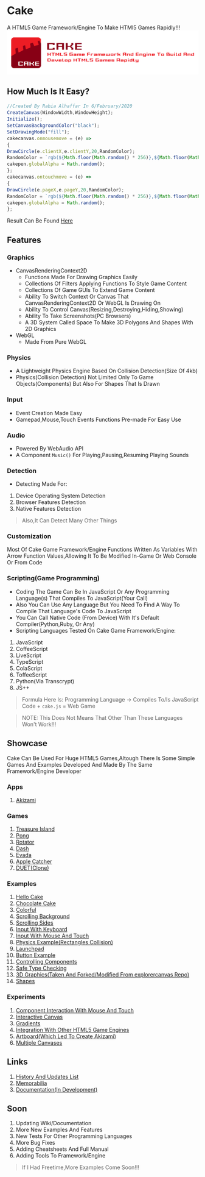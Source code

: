 # Cake
A HTML5 Game Framework/Engine To Make HTMl5 Games Rapidly!!!
<img src="CAKE.png">

## How Much Is It Easy?
```javascript
//Created By Rabia Alhaffar In 6/February/2020
CreateCanvas(WindowWidth,WindowHeight);
Initialize();
SetCanvasBackgroundColor("black");
SetDrawingMode("fill");
cakecanvas.onmousemove = (e) => 
{
DrawCircle(e.clientX,e.clientY,20,RandomColor);
RandomColor = `rgb(${Math.floor(Math.random() * 256)},${Math.floor(Math.random() * 256)},${Math.floor(Math.random() * 256)})`;
cakepen.globalAlpha = Math.random();
};
cakecanvas.ontouchmove = (e) =>
{
DrawCircle(e.pageX,e.pageY,20,RandomColor);
RandomColor = `rgb(${Math.floor(Math.random() * 256)},${Math.floor(Math.random() * 256)},${Math.floor(Math.random() * 256)})`;
cakepen.globalAlpha = Math.random();    
};
```
Result Can Be Found [Here](https://rabios.github.io/Cake/examples/input_03.html)
## Features

### Graphics
- CanvasRenderingContext2D
  - Functions Made For Drawing Graphics Easily
  - Collections Of Filters Applying Functions To Style Game Content
  - Collections Of Game GUIs To Extend Game Content
  - Ability To Switch Context Or Canvas That CanvasRenderingContext2D Or WebGL Is Drawing On
  - Ability To Control Canvas(Resizing,Destroying,Hiding,Showing)
  - Ability To Take Screenshots(PC Browsers)
  - A 3D System Called Space To Make 3D Polygons And Shapes With 2D Graphics
- WebGL
  - Made From Pure WebGL

### Physics
- A Lightweight Physics Engine Based On Collision Detection(Size Of 4kb)
- Physics(Collision Detection) Not Limited Only To Game Objects(Components) But Also For Shapes That Is Drawn

### Input
- Event Creation Made Easy
- Gamepad,Mouse,Touch Events Functions Pre-made For Easy Use

### Audio
- Powered By WebAudio API
- A Component `Music()` For Playing,Pausing,Resuming Playing Sounds 

### Detection
- Detecting Made For:
1. Device Operating System Detection
2. Browser Features Detection
3. Native Features Detection

> Also,It Can Detect Many Other Things

### Customization
Most Of Cake Game Framework/Engine Functions Written As Variables With Arrow Function Values,Allowing It To Be Modified In-Game Or Web Console Or From Code

### Scripting(Game Programming)
- Coding The Game Can Be In JavaScript Or Any Programming Language(s) That Compiles To JavaScript(Your Call)
- Also You Can Use Any Language But You Need To Find A Way To Compile That Language's Code To JavaScript
- You Can Call Native Code (From Device) With It's Default Compiler(Python,Ruby, Or Any)
- Scripting Languages Tested On Cake Game Framework/Engine:
1. JavaScript 
2. CoffeeScript
3. LiveScript
4. TypeScript
5. ColaScript
6. ToffeeScript
7. Python(Via Transcrypt)
8. JS++

> Formula Here Is: Programming Language -> Compiles To/Is JavaScript Code + `cake.js` = Web Game

> NOTE: This Does Not Means That Other Than These Languages Won't Work!!!

## Showcase
Cake Can Be Used For Huge HTML5 Games,Altough There Is Some Simple Games And Examples Developed And Made By The Same Framework/Engine Developer

### Apps
1. [Akizami](https://rabios.github.io/Cake/apps/akizami.html)

### Games

1. [Treasure Island](https://rabios.github.io/Cake/games/treasure_island.html)
2. [Pong](https://rabios.github.io/Cake/games/pong.html)
3. [Rotator](https://rabios.github.io/Cake/games/rotator.html)
4. [Dash](https://rabios.github.io/Cake/games/dash.html)
5. [Evada](https://rabios.github.io/Cake/games/evada.html)
6. [Apple Catcher](https://rabios.github.io/Apple-Catcher/applecatcher.html)
7. [DUET(Clone)](https://rabios.github.io/Cake/games/duet.html)

### Examples

1. [Hello Cake](https://rabios.github.io/Cake/examples/graphics_01.html)
2. [Chocolate Cake](https://rabios.github.io/Cake/examples/graphics_02.html)
3. [Colorful](https://rabios.github.io/Cake/examples/graphics_03.html)
4. [Scrolling Background](https://rabios.github.io/Cake/examples/component_03.html)
5. [Scrolling Sides](https://rabios.github.io/Cake/examples/component_02.html)
6. [Input With Keyboard](https://rabios.github.io/Cake/examples/input_01.html)
7. [Input With Mouse And Touch](https://rabios.github.io/Cake/examples/input_03.html)
8. [Physics Example(Rectangles Collision)](https://rabios.github.io/Cake/examples/physics_01.html)
9. [Launchpad](https://rabios.github.io/Cake/examples/launchpad.html)
10. [Button Example](https://rabios.github.io/Cake/examples/button_01.html)
11. [Controlling Components](https://rabios.github.io/Cake/examples/component_01.html)
12. [Safe Type Checking](https://rabios.github.io/Cake/examples/compiler_01.html)
13. [3D Graphics(Taken And Forked/Modified From explorercanvas Repo)](https://rabios.github.io/Cake/examples/graphics_04.html)
14. [Shapes](https://rabios.github.io/Cake/examples/graphics_05.html)
### Experiments

1. [Component Interaction With Mouse And Touch](https://rabios.github.io/Cake/experiments/experiment_01.html)
2. [Interactive Canvas](https://rabios.github.io/Cake/experiments/experiment_02.html)
3. [Gradients](https://rabios.github.io/Cake/experiments/experiment_03.html)
4. [Integration With Other HTML5 Game Engines](https://rabios.github.io/Cake/experiments/experiment_04.html)
5. [Artboard(Which Led To Create Akizami)](https://rabios.github.io/Cake/experiments/experiment_05.html)
7. [Multiple Canvases](https://rabios.github.io/Cake/experiments/experiment_07.html)

## Links
1. [History And Updates List](https://github.com/Rabios/Cake/blob/master/docs/history.md)
2. [Memorabilia](https://github.com/Rabios/Cake/blob/master/docs/memorabilia.md)
3. [Documentation(In Development)](https://github.com/Rabios/Cake/docs)

## Soon
1. Updating Wiki/Documentation
2. More New Examples And Features
3. New Tests For Other Programming Languages
4. More Bug Fixes
6. Adding Cheatsheets And Full Manual
7. Adding Tools To Framework/Engine

> If I Had Freetime,More Examples Come Soon!!! 
